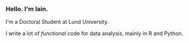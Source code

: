 ### Hello. I'm Iain.

I'm a Doctoral Student at Lund University.

I write a lot of *functional* code for data analysis, mainly in R and Python.
